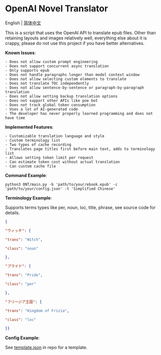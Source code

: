 # OpenAI Novel Translator


English | [简体中文](https://github.com/WeeAris/ONT/blob/master/README_zh.md)

This is a script that uses the OpenAI API to translate epub files. Other than retaining layouts and images relatively well, everything else about it is crappy, please do not use this project if you have better alternatives. 

**Known Issues**:

	- Does not allow custom prompt engineering
	- Does not support concurrent async translation
	- Only supports epub 
	- Does not handle paragraphs longer than model context window
	- Does not allow selecting custom elements to translate
	- Does not translate TOC independently
	- Does not allow sentence-by-sentence or paragraph-by-paragraph translation
	- Does not allow setting backup translation options
	- Does not support other APIs like poe bot
	- Does not track global token consumption
	- Uses a lot of AI-generated code
	- The developer has never properly learned programming and does not have time

**Implemented Features**:

	- Customizable translation language and style
	- Custom terminology list
	- Two types of cache recording  
	- Translates page titles first before main text, adds to terminology list
	- Allows setting token limit per request
	- Can estimate token cost without actual translation
	- Can custom cache file

**Command Example**:

```commandline
python3 ONT/main.py -b 'path/to/your/ebook.epub' -c 'path/to/your/config.json' -t 'Simplified Chinese'
```

**Terminology Example**:

Supports terms types like per, noun, loc, title, phrase, see source code for details.

```json
{

"ウィッチ": {

"trans": "Witch", 

"class": "noun"

},

"プライド": {

"trans": "Pride",

"class": "per"

},

"フリージア王国": {

"trans": "Kingdom of Frizia",

"class": "loc"

}}
```

**Config Example**:

See [template.json](https://github.com/WeeAris/ONT/blob/master/config/template.json) in repo for a template.